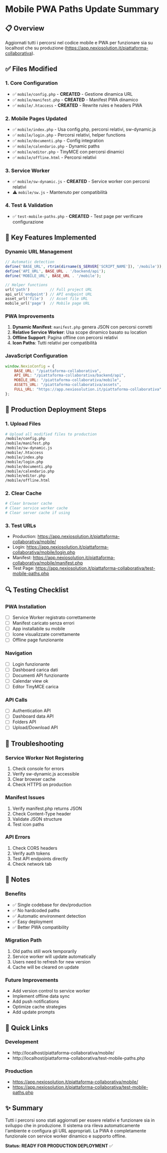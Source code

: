 # Mobile PWA Paths Update Summary

## 📋 Overview
Aggiornati tutti i percorsi nel codice mobile e PWA per funzionare sia su localhost che su produzione (https://app.nexiosolution.it/piattaforma-collaborativa).

## ✅ Files Modified

### 1. **Core Configuration**
- ✅ `mobile/config.php` - **CREATED** - Gestione dinamica URL
- ✅ `mobile/manifest.php` - **CREATED** - Manifest PWA dinamico
- ✅ `mobile/.htaccess` - **CREATED** - Rewrite rules e headers PWA

### 2. **Mobile Pages Updated**
- ✅ `mobile/index.php` - Usa config.php, percorsi relativi, sw-dynamic.js
- ✅ `mobile/login.php` - Percorsi relativi, helper functions
- ✅ `mobile/documenti.php` - Config integration
- ✅ `mobile/calendario.php` - Dynamic paths
- ✅ `mobile/editor.php` - TinyMCE con percorsi dinamici
- ✅ `mobile/offline.html` - Percorsi relativi

### 3. **Service Worker**
- ✅ `mobile/sw-dynamic.js` - **CREATED** - Service worker con percorsi relativi
- ⚠️ `mobile/sw.js` - Mantenuto per compatibilità

### 4. **Test & Validation**
- ✅ `test-mobile-paths.php` - **CREATED** - Test page per verificare configurazione

## 🔧 Key Features Implemented

### Dynamic URL Management
```php
// Automatic detection
define('BASE_URL', rtrim(dirname($_SERVER['SCRIPT_NAME']), '/mobile'));
define('API_URL', BASE_URL . '/backend/api');
define('MOBILE_URL', BASE_URL . '/mobile');

// Helper functions
url('path')         // Full project URL
api_url('endpoint') // API endpoint URL
asset_url('file')   // Asset file URL
mobile_url('page')  // Mobile page URL
```

### PWA Improvements
1. **Dynamic Manifest**: `manifest.php` genera JSON con percorsi corretti
2. **Relative Service Worker**: Usa scope dinamico basato su location
3. **Offline Support**: Pagina offline con percorsi relativi
4. **Icon Paths**: Tutti relativi per compatibilità

### JavaScript Configuration
```javascript
window.NexioConfig = {
    BASE_URL: "/piattaforma-collaborativa",
    API_URL: "/piattaforma-collaborativa/backend/api",
    MOBILE_URL: "/piattaforma-collaborativa/mobile",
    ASSETS_URL: "/piattaforma-collaborativa/assets",
    FULL_URL: "https://app.nexiosolution.it/piattaforma-collaborativa"
};
```

## 🚀 Production Deployment Steps

### 1. Upload Files
```bash
# Upload all modified files to production
/mobile/config.php
/mobile/manifest.php
/mobile/sw-dynamic.js
/mobile/.htaccess
/mobile/index.php
/mobile/login.php
/mobile/documenti.php
/mobile/calendario.php
/mobile/editor.php
/mobile/offline.html
```

### 2. Clear Cache
```bash
# Clear browser cache
# Clear service worker cache
# Clear server cache if using
```

### 3. Test URLs
- Production: https://app.nexiosolution.it/piattaforma-collaborativa/mobile/
- Login: https://app.nexiosolution.it/piattaforma-collaborativa/mobile/login.php
- Manifest: https://app.nexiosolution.it/piattaforma-collaborativa/mobile/manifest.php
- Test Page: https://app.nexiosolution.it/piattaforma-collaborativa/test-mobile-paths.php

## 🔍 Testing Checklist

### PWA Installation
- [ ] Service Worker registrato correttamente
- [ ] Manifest caricato senza errori
- [ ] App installabile su mobile
- [ ] Icone visualizzate correttamente
- [ ] Offline page funzionante

### Navigation
- [ ] Login funzionante
- [ ] Dashboard carica dati
- [ ] Documenti API funzionante
- [ ] Calendar view ok
- [ ] Editor TinyMCE carica

### API Calls
- [ ] Authentication API
- [ ] Dashboard data API
- [ ] Folders API
- [ ] Upload/Download API

## 🐛 Troubleshooting

### Service Worker Not Registering
1. Check console for errors
2. Verify sw-dynamic.js accessible
3. Clear browser cache
4. Check HTTPS on production

### Manifest Issues
1. Verify manifest.php returns JSON
2. Check Content-Type header
3. Validate JSON structure
4. Test icon paths

### API Errors
1. Check CORS headers
2. Verify auth tokens
3. Test API endpoints directly
4. Check network tab

## 📝 Notes

### Benefits
- ✅ Single codebase for dev/production
- ✅ No hardcoded paths
- ✅ Automatic environment detection
- ✅ Easy deployment
- ✅ Better PWA compatibility

### Migration Path
1. Old paths still work temporarily
2. Service worker will update automatically
3. Users need to refresh for new version
4. Cache will be cleared on update

### Future Improvements
- Add version control to service worker
- Implement offline data sync
- Add push notifications
- Optimize cache strategies
- Add update prompts

## 🔗 Quick Links

### Development
- http://localhost/piattaforma-collaborativa/mobile/
- http://localhost/piattaforma-collaborativa/test-mobile-paths.php

### Production
- https://app.nexiosolution.it/piattaforma-collaborativa/mobile/
- https://app.nexiosolution.it/piattaforma-collaborativa/test-mobile-paths.php

## ✨ Summary

Tutti i percorsi sono stati aggiornati per essere relativi e funzionare sia in sviluppo che in produzione. Il sistema ora rileva automaticamente l'ambiente e configura gli URL appropriati. La PWA è completamente funzionale con service worker dinamico e supporto offline.

**Status: READY FOR PRODUCTION DEPLOYMENT** ✅